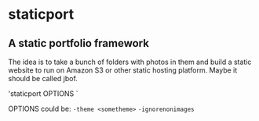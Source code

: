 # staticport
## A static portfolio framework 

The idea is to take a bunch of folders with photos in them and build a static website to run on Amazon S3 or other static hosting platform.
Maybe it should be called jbof.

'staticport OPTIONS <rootdirectory>`

OPTIONS could be:
`-theme <sometheme>`
`-ignorenonimages`

